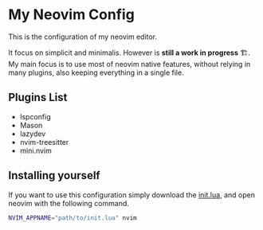 # My Neovim Config

This is the configuration of my neovim editor.

It focus on simplicit and minimalis. However is **still a work in progress** 🏗️. My main focus is to use most of neovim native features, without relying in many plugins, also keeping everything in a single file.

## Plugins List
 - lspconfig
 - Mason
 - lazydev
 - nvim-treesitter
 - mini.nvim

## Installing yourself

If you want to use this configuration simply download the [init.lua](./init.lua), and open neovim with the following command.
```bash
NVIM_APPNAME="path/to/init.lua" nvim
```
